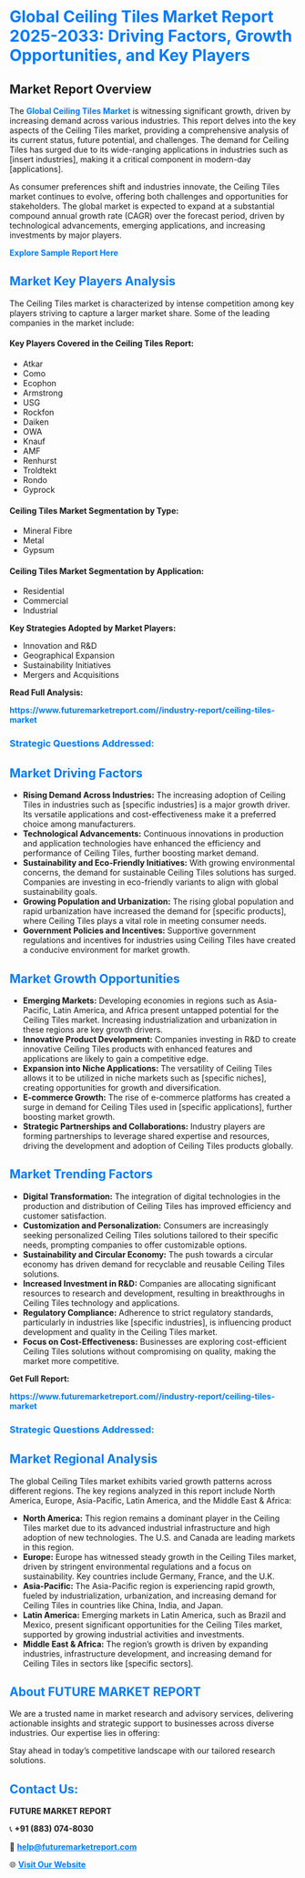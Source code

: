 <h1 style="color: #007BFF;">Global Ceiling Tiles Market Report 2025-2033: Driving Factors, Growth Opportunities, and Key Players</h1>

<section id="overview">
<h2>Market Report Overview</h2>
<p>The <a href="https://www.futuremarketreport.com//industry-report/ceiling-tiles-market" style="color: #007BFF; text-decoration: none;"><strong>Global Ceiling Tiles Market</strong></a> is witnessing significant growth, driven by increasing demand across various industries. This report delves into the key aspects of the Ceiling Tiles market, providing a comprehensive analysis of its current status, future potential, and challenges. The demand for Ceiling Tiles has surged due to its wide-ranging applications in industries such as [insert industries], making it a critical component in modern-day [applications].</p>
<p>As consumer preferences shift and industries innovate, the Ceiling Tiles market continues to evolve, offering both challenges and opportunities for stakeholders. The global market is expected to expand at a substantial compound annual growth rate (CAGR) over the forecast period, driven by technological advancements, emerging applications, and increasing investments by major players.</p>
</section>

<section id="overview">
<p><a href="https://www.futuremarketreport.com//request-sample/reportId=91056" style="color: #007BFF; text-decoration: none;"><strong>Explore Sample Report Here</strong></a></p>
</section>

<section id="key-players">
<h2 style="color: #007BFF;">Market Key Players Analysis</h2>
<p>The Ceiling Tiles market is characterized by intense competition among key players striving to capture a larger market share. Some of the leading companies in the market include:</p>
<h4>Key Players Covered in the Ceiling Tiles Report:</h4>
<ul><li>Atkar</li><li>Como</li><li>Ecophon</li><li>Armstrong</li><li>USG</li><li>Rockfon</li><li>Daiken</li><li>OWA</li><li>Knauf</li><li>AMF</li><li>Renhurst</li><li>Troldtekt</li><li>Rondo</li><li>Gyprock</li></ul>
<h4>Ceiling Tiles Market Segmentation by Type:</h4>
<ul><li>Mineral Fibre</li><li>Metal</li><li>Gypsum</li></ul>

<h4>Ceiling Tiles Market Segmentation by Application:</h4>
<ul><li>Residential</li><li>Commercial</li><li>Industrial</li></ul>
<p><strong>Key Strategies Adopted by Market Players:</strong></p>
<ul>
<li>Innovation and R&D</li>
<li>Geographical Expansion</li>
<li>Sustainability Initiatives</li>
<li>Mergers and Acquisitions</li>
</ul>
</section>

<section>
<p><strong>Read Full Analysis: </strong></p><a href="https://www.futuremarketreport.com//industry-report/ceiling-tiles-market" style="color: #007BFF; text-decoration: none;"><strong>https://www.futuremarketreport.com//industry-report/ceiling-tiles-market</strong></a>
<h3 style="color: #007BFF;">Strategic Questions Addressed:</h3>
</section>

<section id="driving-factors">
<h2 style="color: #007BFF;">Market Driving Factors</h2>
<ul>
<li><strong>Rising Demand Across Industries:</strong> The increasing adoption of Ceiling Tiles in industries such as [specific industries] is a major growth driver. Its versatile applications and cost-effectiveness make it a preferred choice among manufacturers.</li>
<li><strong>Technological Advancements:</strong> Continuous innovations in production and application technologies have enhanced the efficiency and performance of Ceiling Tiles, further boosting market demand.</li>
<li><strong>Sustainability and Eco-Friendly Initiatives:</strong> With growing environmental concerns, the demand for sustainable Ceiling Tiles solutions has surged. Companies are investing in eco-friendly variants to align with global sustainability goals.</li>
<li><strong>Growing Population and Urbanization:</strong> The rising global population and rapid urbanization have increased the demand for [specific products], where Ceiling Tiles plays a vital role in meeting consumer needs.</li>
<li><strong>Government Policies and Incentives:</strong> Supportive government regulations and incentives for industries using Ceiling Tiles have created a conducive environment for market growth.</li>
</ul>
</section>

<section id="growth-opportunities">
<h2 style="color: #007BFF;">Market Growth Opportunities</h2>
<ul>
<li><strong>Emerging Markets:</strong> Developing economies in regions such as Asia-Pacific, Latin America, and Africa present untapped potential for the Ceiling Tiles market. Increasing industrialization and urbanization in these regions are key growth drivers.</li>
<li><strong>Innovative Product Development:</strong> Companies investing in R&D to create innovative Ceiling Tiles products with enhanced features and applications are likely to gain a competitive edge.</li>
<li><strong>Expansion into Niche Applications:</strong> The versatility of Ceiling Tiles allows it to be utilized in niche markets such as [specific niches], creating opportunities for growth and diversification.</li>
<li><strong>E-commerce Growth:</strong> The rise of e-commerce platforms has created a surge in demand for Ceiling Tiles used in [specific applications], further boosting market growth.</li>
<li><strong>Strategic Partnerships and Collaborations:</strong> Industry players are forming partnerships to leverage shared expertise and resources, driving the development and adoption of Ceiling Tiles products globally.</li>
</ul>
</section>

<section id="trending-factors">
<h2 style="color: #007BFF;">Market Trending Factors</h2>
<ul>
<li><strong>Digital Transformation:</strong> The integration of digital technologies in the production and distribution of Ceiling Tiles has improved efficiency and customer satisfaction.</li>
<li><strong>Customization and Personalization:</strong> Consumers are increasingly seeking personalized Ceiling Tiles solutions tailored to their specific needs, prompting companies to offer customizable options.</li>
<li><strong>Sustainability and Circular Economy:</strong> The push towards a circular economy has driven demand for recyclable and reusable Ceiling Tiles solutions.</li>
<li><strong>Increased Investment in R&D:</strong> Companies are allocating significant resources to research and development, resulting in breakthroughs in Ceiling Tiles technology and applications.</li>
<li><strong>Regulatory Compliance:</strong> Adherence to strict regulatory standards, particularly in industries like [specific industries], is influencing product development and quality in the Ceiling Tiles market.</li>
<li><strong>Focus on Cost-Effectiveness:</strong> Businesses are exploring cost-efficient Ceiling Tiles solutions without compromising on quality, making the market more competitive.</li>
</ul>
</section>

<section>
<p><strong>Get Full Report: </strong></p><a href="https://www.futuremarketreport.com//industry-report/ceiling-tiles-market" style="color: #007BFF; text-decoration: none;"><strong>https://www.futuremarketreport.com//industry-report/ceiling-tiles-market</strong></a>
<h3 style="color: #007BFF;">Strategic Questions Addressed:</h3>
</section>


<section id="regional-analysis">
<h2 style="color: #007BFF;">Market Regional Analysis</h2>
<p>The global Ceiling Tiles market exhibits varied growth patterns across different regions. The key regions analyzed in this report include North America, Europe, Asia-Pacific, Latin America, and the Middle East & Africa:</p>
<ul>
<li><strong>North America:</strong> This region remains a dominant player in the Ceiling Tiles market due to its advanced industrial infrastructure and high adoption of new technologies. The U.S. and Canada are leading markets in this region.</li>
<li><strong>Europe:</strong> Europe has witnessed steady growth in the Ceiling Tiles market, driven by stringent environmental regulations and a focus on sustainability. Key countries include Germany, France, and the U.K.</li>
<li><strong>Asia-Pacific:</strong> The Asia-Pacific region is experiencing rapid growth, fueled by industrialization, urbanization, and increasing demand for Ceiling Tiles in countries like China, India, and Japan.</li>
<li><strong>Latin America:</strong> Emerging markets in Latin America, such as Brazil and Mexico, present significant opportunities for the Ceiling Tiles market, supported by growing industrial activities and investments.</li>
<li><strong>Middle East & Africa:</strong> The region’s growth is driven by expanding industries, infrastructure development, and increasing demand for Ceiling Tiles in sectors like [specific sectors].</li>
</ul>
</section>

<footer>
<h2 style="color: #007BFF;">About FUTURE MARKET REPORT</h2>
<p>We are a trusted name in market research and advisory services, delivering actionable insights and strategic support to businesses across diverse industries. Our expertise lies in offering:</p>

<p>Stay ahead in today’s competitive landscape with our tailored research solutions.</p>

<h2 style="color: #007BFF;">Contact Us:</h2>
<p><strong>FUTURE MARKET REPORT</strong></p>
<p>📞 <strong>+91 (883) 074-8030</strong></p>
<p>📧 <strong><a href="mailto:help@futuremarketreport.com" style="color: #007BFF;">help@futuremarketreport.com</a></strong></p>
<p>🌐 <strong><a href="https://www.futuremarketreport.com/" style="color: #007BFF;">Visit Our Website</a></strong></p>
</footer>